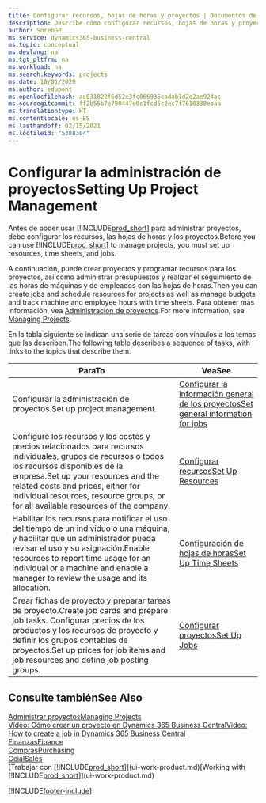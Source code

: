 ```yaml
---
title: Configurar recursos, hojas de horas y proyectos | Documentos de Microsoft
description: Describe cómo configurar recursos, hojas de horas y proyectos para administrar proyectos.
author: SorenGP
ms.service: dynamics365-business-central
ms.topic: conceptual
ms.devlang: na
ms.tgt_pltfrm: na
ms.workload: na
ms.search.keywords: projects
ms.date: 10/01/2020
ms.author: edupont
ms.openlocfilehash: ae031822f6d52e3fc066935cadab1d2e2ae924ac
ms.sourcegitcommit: ff2b55b7e790447e0c1fcd5c2ec7f7610338ebaa
ms.translationtype: HT
ms.contentlocale: es-ES
ms.lasthandoff: 02/15/2021
ms.locfileid: "5388304"
---
```

# <a name="setting-up-project-management"></a><span data-ttu-id="96822-103">Configurar la administración de proyectos</span><span class="sxs-lookup"><span data-stu-id="96822-103">Setting Up Project Management</span></span>
<span data-ttu-id="96822-104">Antes de poder usar [!INCLUDE[prod_short](includes/prod_short.md)] para administrar proyectos, debe configurar los recursos, las hojas de horas y los proyectos.</span><span class="sxs-lookup"><span data-stu-id="96822-104">Before you can use [!INCLUDE[prod_short](includes/prod_short.md)] to manage projects, you must set up resources, time sheets, and jobs.</span></span>

<span data-ttu-id="96822-105">A continuación, puede crear proyectos y programar recursos para los proyectos, así como administrar presupuestos y realizar el seguimiento de las horas de máquinas y de empleados con las hojas de horas.</span><span class="sxs-lookup"><span data-stu-id="96822-105">Then you can create jobs and schedule resources for projects as well as manage budgets and track machine and employee hours with time sheets.</span></span> <span data-ttu-id="96822-106">Para obtener más información, vea [Administración de proyectos](projects-manage-projects.md).</span><span class="sxs-lookup"><span data-stu-id="96822-106">For more information, see [Managing Projects](projects-manage-projects.md).</span></span>  

<span data-ttu-id="96822-107">En la tabla siguiente se indican una serie de tareas con vínculos a los temas que las describen.</span><span class="sxs-lookup"><span data-stu-id="96822-107">The following table describes a sequence of tasks, with links to the topics that describe them.</span></span>

| <span data-ttu-id="96822-108">Para</span><span class="sxs-lookup"><span data-stu-id="96822-108">To</span></span> | <span data-ttu-id="96822-109">Vea</span><span class="sxs-lookup"><span data-stu-id="96822-109">See</span></span> |
| --- | --- |
| <span data-ttu-id="96822-110">Configurar la administración de proyectos.</span><span class="sxs-lookup"><span data-stu-id="96822-110">Set up project management.</span></span>|[<span data-ttu-id="96822-111">Configurar la información general de los proyectos</span><span class="sxs-lookup"><span data-stu-id="96822-111">Set general information for jobs</span></span>](projects-how-setup-jobs.md#to-set-general-information-for-jobs)|
| <span data-ttu-id="96822-112">Configure los recursos y los costes y precios relacionados para recursos individuales, grupos de recursos o todos los recursos disponibles de la empresa.</span><span class="sxs-lookup"><span data-stu-id="96822-112">Set up your resources and the related costs and prices, either for individual resources, resource groups, or for all available resources of the company.</span></span> |[<span data-ttu-id="96822-113">Configurar recursos</span><span class="sxs-lookup"><span data-stu-id="96822-113">Set Up Resources</span></span>](projects-how-setup-resources.md) |
| <span data-ttu-id="96822-114">Habilitar los recursos para notificar el uso del tiempo de un individuo o una máquina, y habilitar que un administrador pueda revisar el uso y su asignación.</span><span class="sxs-lookup"><span data-stu-id="96822-114">Enable resources to report time usage for an individual or a machine and enable a manager to review the usage and its allocation.</span></span> |[<span data-ttu-id="96822-115">Configuración de hojas de horas</span><span class="sxs-lookup"><span data-stu-id="96822-115">Set Up Time Sheets</span></span>](projects-how-setup-time-sheets.md) |
| <span data-ttu-id="96822-116">Crear fichas de proyecto y preparar tareas de proyecto.</span><span class="sxs-lookup"><span data-stu-id="96822-116">Create job cards and prepare job tasks.</span></span> <span data-ttu-id="96822-117">Configurar precios de los productos y los recursos de proyecto y definir los grupos contables de proyectos.</span><span class="sxs-lookup"><span data-stu-id="96822-117">Set up prices for job items and job resources and define job posting groups.</span></span> |[<span data-ttu-id="96822-118">Configurar proyectos</span><span class="sxs-lookup"><span data-stu-id="96822-118">Set Up Jobs</span></span>](projects-how-setup-jobs.md) |

## <a name="see-also"></a><span data-ttu-id="96822-119">Consulte también</span><span class="sxs-lookup"><span data-stu-id="96822-119">See Also</span></span>

[<span data-ttu-id="96822-120">Administrar proyectos</span><span class="sxs-lookup"><span data-stu-id="96822-120">Managing Projects</span></span>](projects-manage-projects.md)  
[<span data-ttu-id="96822-121">Vídeo: Cómo crear un proyecto en Dynamics 365 Business Central</span><span class="sxs-lookup"><span data-stu-id="96822-121">Video: How to create a job in Dynamics 365 Business Central</span></span>](https://www.youtube.com/watch?v=VqaPWr7BWmw)  
[<span data-ttu-id="96822-122">Finanzas</span><span class="sxs-lookup"><span data-stu-id="96822-122">Finance</span></span>](finance.md)  
[<span data-ttu-id="96822-123">Compras</span><span class="sxs-lookup"><span data-stu-id="96822-123">Purchasing</span></span>](purchasing-manage-purchasing.md)  
[<span data-ttu-id="96822-124">Ccial</span><span class="sxs-lookup"><span data-stu-id="96822-124">Sales</span></span>](sales-manage-sales.md)  
<span data-ttu-id="96822-125">[Trabajar con [!INCLUDE[prod_short](includes/prod_short.md)]](ui-work-product.md)</span><span class="sxs-lookup"><span data-stu-id="96822-125">[Working with [!INCLUDE[prod_short](includes/prod_short.md)]](ui-work-product.md)</span></span>  


[!INCLUDE[footer-include](includes/footer-banner.md)]
